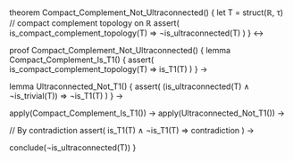 theorem Compact_Complement_Not_Ultraconnected() {
  let T = struct(ℝ, τ)  // compact complement topology on ℝ
  assert(
    is_compact_complement_topology(T) ⇒ ¬is_ultraconnected(T)
  )
} ↔

proof Compact_Complement_Not_Ultraconnected() {
  lemma Compact_Complement_Is_T1() {
    assert(
      is_compact_complement_topology(T) ⇒ is_T1(T)
    )
  } →
  
  lemma Ultraconnected_Not_T1() {
    assert(
      (is_ultraconnected(T) ∧ ¬is_trivial(T)) ⇒ ¬is_T1(T)
    )
  } →
  
  apply(Compact_Complement_Is_T1()) →
  apply(Ultraconnected_Not_T1()) →
  
  // By contradiction
  assert(
    is_T1(T) ∧ ¬is_T1(T) ⇒ contradiction
  ) →
  
  conclude(¬is_ultraconnected(T))
}